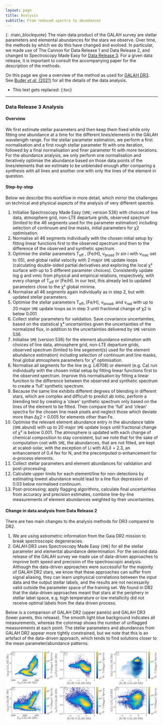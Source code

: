 ```yaml
---
layout: page
title: Analysis
subtitle: From reduced spectra to abundances
---
```


{: .main_blockquote}
The main data product of the GALAH survey are stellar parameters and elemental abundances for the stars we observe. Over time, the methods by which we do this have changed and evolved. In particular, we made use of The Cannon for Data Release 1 and Data Release 2, and changed to Spectroscopy Made Easy for [Data Release 3](/dr3/overview). For a given data release, it is important to consult the accompanying paper for the description of the methods.

On this page we give a overview of the method as used for [GALAH DR3](/dr3/overview). See [Buder *et al.* (2021)](https://doi.org/10.1093/mnras/stab1242) for all the details of the data analysis.

<!-- <h3> On this page</h3> -->
* This text gets replaced.
{:toc}

---

### Data Release 3 Analysis

#### Overview

We first estimate stellar parameters and then keep them fixed while only fitting one abundance at a time for the different lines/elements in the GALAH wavelength range. For the stellar parameter estimation, we perform a first normalisation and a first rough stellar parameter fit with one iteration, followed by a final normalisation and finer parameter fit with more iterations. For the abundance analysis, we only perform one normalisation and iteratively optimise the abundance based on those data points of the lines/elements that we estimate to be unblended enough after comparing a synthesis with all lines and another one with only the lines of the element in question.

#### Step-by-step

Below we describe this workflow in more detail, which mirror the challenges on technical and physical aspects of the analysis of very different spectra:

1. Initialise Spectroscopy Made Easy (`SME`; version 536) with choices of line data, atmosphere grid, non-LTE departure grids, observed spectrum (limited to the 46 segments used for the parameter estimation) including selection of continuum and line masks, initial parameters for χ2 optimisation.
1. Normalise all 46 segments individually with the chosen initial setup by fitting linear functions first to the observed spectrum and then to the difference of the observed and synthetic spectrum.
1. Optimise the stellar parameters T<sub>eff</sub> , [Fe/H], v<sub>broad</sub> (v *sin* i with v<sub>mac</sub> set to 05), and global radial velocity with 2 major `SME` update loops (calculating double-sided partial derivatives and exploring the local χ² surface with up to 5 different parameter choices). Consistently update log g and vmic from physical and empirical relations, respectively, with every change of T<sub>eff</sub> or [Fe/H]. In our test, this already led to updated parameters close to the χ² global minima.
1. Normalise all 46 segments again individually as in step 2, but with updated stellar parameters.
1. Optimise the stellar parameters T<sub>eff</sub>, [Fe/H], v<sub>broad</sub>, and v<sub>rad</sub> with up to 20 major `SME` update loops as in step 3 until fractional change of χ2 is below 0.001
1. Collect stellar parameters for validation. Save covariance uncertainties, based on the statistical χ² uncertainties given the uncertainties of the normalized flux, in addition to the uncertainties delivered by `SME` version 536.
1. Initialise `SME` (version 536) for the element abundance estimation with choices of line data, atmosphere grid, non-LTE departure grids, observed spectrum (limited to line segement(s) used for the element abundance estimation) including selection of continuum and line masks, final global atmosphere parameters for χ² optimisation.
1. Normalise all segments for the line (e.g. Li6708) or element (e.g. Ca) run individually with the chosen initial setup by fitting linear functions first to the observed spectrum. Improve this normalisation by fitting a linear function to the difference between the observed and synthetic spectrum to create a ’full’ synthetic spectrum.
1. Because the same line exhibits different degrees of blending in different stars, which are complex and difficult to predict ab initio, perform a blending test by creating a 'clean' synthetic spectrum only based on the lines of the element to be fitted. Then compare the 'full' and 'clean' spectra for the chosen line mask pixels and neglect those which deviate more than ∆χ2 > 0.005 for elements other than Fe.
1. Optimise the relevant element abundance entry in the abundance table (`SME`.abund) with up to 20 major `SME` update loops until fractional change of χ² is below 0.001. The atmosphere is updated with each change of chemical composition to stay consistent, but we note that for the sake of computation cost with `SME`, the abundances, that are not fitted, are kept at scaled-solar, with the exception of Li with A(Li) = 2.3, an enhancement of 0.4 fex for N, and the precomputed α-enhancement for α-process elements.
1. Collect stellar parameters and element abundances for validation and post-processing.
1. Calculate upper limits for each element/line for non-detections by estimating lowest abundance would lead to a line flux depression of 0.03 below normalised continuum.
1. Post-processing: apply flagging algorithms, calculate final uncertainties from accuracy and precision estimates, combine line-by-line measurements of element abundances weighted by their uncertainties.

#### Change in data analysis from Data Release 2

There are two main changes to the analysis methods for DR3 compared to DR2.

1. We are using astrometric information from the Gaia DR2 mission to break spectroscopic degeneracies.
1. GALAH DR3 uses Spectroscopy Made Easy (`SME`) for all the stellar parameter and elemental abundance determination. For the second data release of the GALAH survey we made use of data-driven approaches to improve both speed and precision of the spectroscopic analysis. Although the data-driven approaches were successful for the majority of GALAH DR2 stars, we know that these approaches can suffer from signal aliasing, they can learn unphysical correlations between the input data and the output stellar labels, and the results are not necessarily valid outside the parameter space of the training set. We found in DR2 that the data-driven approaches meant that stars at the periphery in stellar label space, e.g. high temperature or low metallicity did not receive optimal labels from the data driven process.

Below is a comparison of GALAH DR2 (upper panels) and GALAH DR3 (lower panels, this release). The smooth light blue background indicates all measurements, whereas the colormap shows the number of unflagged measurements at each point. The stellar parameters and abundances from GALAH DR2 appear more tightly constrained, but we note that this is an artefact of the data-driven approach, which tends to find solutions closer to the mean parameter/abundance patterns.

![Comparison of GALAH DR2 and GALAH DR3](/details/img/galah_dr3_comparison_dr2.png "Comparison of GALAH DR2 and GALAH DR3")
